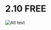 # 2.10 FREE

![Alt text](https://media.discordapp.net/attachments/1273940267694821426/1382629468191064145/504091066_1215590083682096_2859620547120277164_n.jpg?ex=684bd989&is=684a8809&hm=80d33a508063790bce4a8f80bd371d1d2ce01566fac3496e0446f389d25a85cb&=&format=webp&width=477&height=960)
